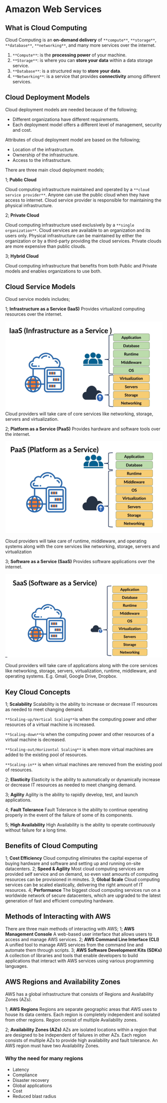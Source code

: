 # Amazon Web Services

## What is Cloud Computing

Cloud Computing is an **on-demand delivery** of `**compute**`, `**storage**`, `**database**`, `**networking**`, and many more services over the internet.

1. `**Compute**`: is the **processing power** of your machine.
2. `**Storage**`: is where you can **store your data** within a data storage service.
3. `**Database**`: is a structured way to **store your data**.
4. `**Networking**`: is a service that provides **connectivity** among different services.

## Cloud Deployment Models

Cloud deployment models are needed because of the following;

- Different organizationa have different requirements.
- Each deployment model offers a different level of management, security and cost.

Attributes of cloud deployment model are based on the following;

- Location of the infrastructure.
- Ownership of the infrastructure.
- Access to the infrastructure.

There are three main cloud deployment models;

1; **Public Cloud**

Cloud computing infrastructure maintained and operated by a `**cloud service provider**`.
Anyone can use the public cloud when they have access to internet.
Cloud service provider is responsible for maintaining the physical infrastructure.

2; **Private Cloud**

Cloud computing infrastructure used exclusively by a `**single organization**`.
Cloud services are available to an organization and its users only.
Physical infrastructure can be maintained by either the organization or by a third-party providing the cloud services.
Private clouds are more expensive than public clouds.

3; **Hybrid Cloud**

Cloud computing infrastructure that benefits from both Public and Private models and enables organizations to use both.

## Cloud Service Models

Cloud service models includes;

1; **Infrastructure as a Service (IaaS)**
Provides virtualized computing resources over the internet.

![IaaS](../img/iaas.PNG)
Cloud providers will take care of core services like networking, storage, servers and virtualization.

2; **Platform as a Service (PaaS)**
Provides hardware and software tools over the internet.

![PaaS](../img/paas.PNG)

Cloud providers will take care of runtime, middleware, and operating systems along with the core services like networking, storage, servers and virtualization

3; **Software as a Service (SaaS)**
Provides software applications over the internet.

![SaaS](../img/saas.PNG)

Cloud providers will take care of applications along with the core services like networking, storage, servers, virtualization, runtime, middleware, and operating systems. E.g. Gmail, Google Drive, Dropbox.

## Key Cloud Concepts

1; **Scalability**
Scalability is the ability to increase or decrease IT resources as needed to meet changing demand.

`**Scaling-up/Vertical Scaling**`is when the computing power and other resources of a virtual machine is increased.

`**Scaling-down**`is when the computing power and other resources of a virtual machine is decreased.

`**Scaling-out/Horizontal Scaling**` is when more virtual machines are added to the existing pool of resources.

`**Scaling-in**` is when virtual machines are removed from the existing pool of resources.

2; **Elasticity**
Elasticity is the ability to automatically or dynamically increase or decrease IT resources as needed to meet changing demand.

3; **Agility**
Agility is the ability to rapidly develop, test, and launch applications.

4; **Fault Tolerance**
Fault Tolerance is the ability to continue operating properly in the event of the failure of some of its components.

5; **High Availability**
High Availability is the ability to operate continuously without failure for a long time.

## Benefits of Cloud Computing

1; **Cost Efficiency**
Cloud computing eliminates the capital expense of buying hardware and software and setting up and running on-site datacenters.
2; **Speed & Agility**
Most cloud computing services are provided self service and on demand, so even vast amounts of computing resources can be provisioned in minutes.
3; **Global Scale**
Cloud computing services can be scaled elastically, delivering the right amount of IT resources.
4; **Performance**
The biggest cloud computing services run on a worldwide network of secure datacenters, which are upgraded to the latest generation of fast and efficient computing hardware.

## Methods of Interacting with AWS

There are three main methods of interacting with AWS;
1; **AWS Management Console**
A web-based user interface that allows users to access and manage AWS services.
2; **AWS Command Line Interface (CLI)**
A unified tool to manage AWS services from the command line and automate them through scripts.
3; **AWS Software Development Kits (SDKs)**
A collection of libraries and tools that enable developers to build applications that interact with AWS services using various programming languages.

## AWS Regions and Availability Zones

AWS has a global infrastructure that consists of Regions and Availability Zones (AZs).

1; **AWS Regions**
Regions are separate geographic areas that AWS uses to house its data centers.
Each region is completely independent and isolated from other regions.
Region consist of multiple Availability zones.

2; **Availability Zones (AZs)**
AZs are isolated locations within a region that are designed to be independent of failures in other AZs.
Each region consists of multiple AZs to provide high availability and fault tolerance.
An AWS region must have two Availability Zones.

### Why the need for many regions

- Latency
- Compliance
- Disaster recovery
- Global applications
- Cost
- Reduced blast radius
